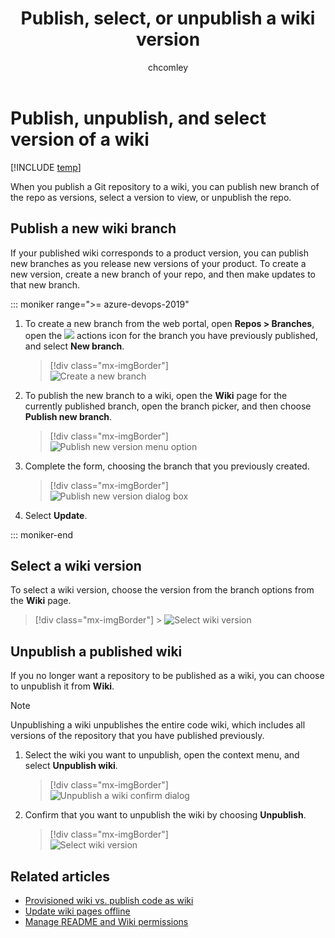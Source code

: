 ﻿---
title: Publish, select, or unpublish a wiki version
titleSuffix: Azure DevOps  
description: Publish or unpublish files in a Git code repository to a wiki in Azure DevOps 
ms.technology: devops-collab
ms.custom: wiki
ms.topic: conceptual
ms.assetid:
ms.author: chcomley
ms.reviewer: gopinach
author: chcomley
monikerRange: '>= azure-devops-2019'
ms.date: 10/11/2019  
---

# Publish, unpublish, and select version of a wiki

[!INCLUDE [temp](../../includes/version-azure-devops.md)]

When you publish a Git repository to a wiki, you can publish new branch of the repo as versions, select a version to view, or unpublish the repo.

## Publish a new wiki branch

If your published wiki corresponds to a product version, you can publish new branches as you release new versions of your product. To create a new version, create a new branch of your repo, and then make updates to that new branch.

::: moniker range=">= azure-devops-2019"

1.  To create a new branch from the web portal, open **Repos > Branches**, open the ![ ](../../media/icons/actions-icon.png) actions icon for the branch you have previously published, and select **New branch**.

    > [!div class="mx-imgBorder"]  
    > ![Create a new branch](media/wiki/publish-wiki-create-branch-vert.png)

1.  To publish the new branch to a wiki, open the **Wiki** page for the currently published branch, open the branch picker, and then choose **Publish new branch**.

    > [!div class="mx-imgBorder"]  
    > ![Publish new version menu option](media/wiki/publish-new-version-option.png)

1.  Complete the form, choosing the branch that you previously created.

    > [!div class="mx-imgBorder"]  
    > ![Publish new version dialog box](media/wiki/publish-new-version.png)

1.  Select **Update**.

::: moniker-end

## Select a wiki version

To select a wiki version, choose the version from the branch options from the **Wiki** page.

> [!div class="mx-imgBorder"] > ![Select wiki version](media/wiki/publish-wiki-select-version.png)

## Unpublish a published wiki

If you no longer want a repository to be published as a wiki, you can choose to unpublish it from **Wiki**.

> [!NOTE]
> Unpublishing a wiki unpublishes the entire code wiki, which includes all versions of the repository that you have published previously.

1.  Select the wiki you want to unpublish, open the context menu, and select **Unpublish wiki**.

    > [!div class="mx-imgBorder"]  
    > ![Unpublish a wiki confirm dialog](media/wiki/unpublish-wiki-code-option.png)

2.  Confirm that you want to unpublish the wiki by choosing **Unpublish**.

    > [!div class="mx-imgBorder"]  
    > ![Select wiki version](media/wiki/unpublish-wiki.png)

## Related articles

- [Provisioned wiki vs. publish code as wiki](provisioned-vs-published-wiki.md)
- [Update wiki pages offline](wiki-update-offline.md)
- [Manage README and Wiki permissions](manage-readme-wiki-permissions.md)
